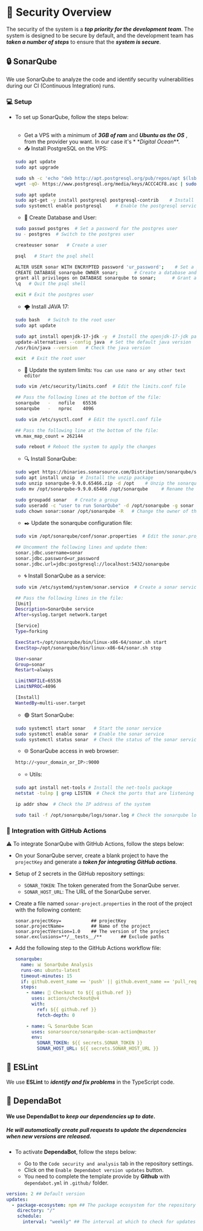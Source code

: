# 🔑 Security Overview

The security of the system is a **_top priority for the development team_**. The system is designed to be secure by
default, and the development team has _**taken a number of steps**_ to ensure that the _**system is secure**_.

## 🔒 SonarQube

We use SonarQube to analyze the code and identify security vulnerabilities during our CI (Continuous Integration) runs.

### 💻 Setup

- To set up SonarQube, follow the steps below:<br><br>

  - Get a VPS with a minimum of **_3GB of ram_** and **_Ubuntu as the OS_** , from the provider you want. In our case
    it's \* \*_Digital Ocean_\*\*.
  - 📥 Install PostgreSQL on the VPS:

  ```bash
  sudo apt update
  sudo apt upgrade

  sudo sh -c 'echo "deb http://apt.postgresql.org/pub/repos/apt $(lsb_release -cs)-pgdg main" > /etc/apt/sources.list.d/pgdg.list'   # Add the PostgreSQL repository
  wget -qO- https://www.postgresql.org/media/keys/ACCC4CF8.asc | sudo tee /etc/apt/trusted.gpg.d/pgdg.asc &>/dev/null    # Import the repository signing key

  sudo apt update
  sudo apt-get -y install postgresql postgresql-contrib    # Install the postgresql package
  sudo systemctl enable postgresql     # Enable the postgresql service
  ```

  - 🚀 Create Database and User:

  ```bash
  sudo passwd postgres  # Set a password for the postgres user
  su - postgres  # Switch to the postgres user

  createuser sonar   # Create a user

  psql   # Start the psql shell

  ALTER USER sonar WITH ENCRYPTED password 'ur_password';    # Set a password for the user
  CREATE DATABASE sonarqube OWNER sonar;      # Create a database and set the owner to the sonar user
  grant all privileges on DATABASE sonarqube to sonar;      # Grant all privileges to the sonar user
  \q   # Quit the psql shell

  exit # Exit the postgres user
  ```

  - 🌪️ Install JAVA 17:

  ```bash
  sudo bash   # Switch to the root user
  sudo apt update

  sudo apt install openjdk-17-jdk -y  # Install the openjdk-17-jdk package
  update-alternatives --config java  # Set the default java version
  /usr/bin/java --version   # Check the java version

  exit  # Exit the root user
  ```

  - 🐌 Update the system limits: `You can use nano or any other text editor`

  ```bash
  sudo vim /etc/security/limits.conf  # Edit the limits.conf file

  ## Pass the following lines at the bottom of the file:
  sonarqube   -   nofile   65536
  sonarqube   -   nproc    4096
  ```

  ```bash
  sudo vim /etc/sysctl.conf  # Edit the sysctl.conf file

  ## Pass the following line at the bottom of the file:
  vm.max_map_count = 262144
  ```

  ```bash
  sudo reboot # Reboot the system to apply the changes
  ```

  - 🔍 Install SonarQube:

  ```bash
  sudo wget https://binaries.sonarsource.com/Distribution/sonarqube/sonarqube-9.9.0.65466.zip    # Download the sonarqube package, you can check the latest version on the sonarqube website
  sudo apt install unzip  # Install the unzip package
  sudo unzip sonarqube-9.9.0.65466.zip -d /opt    # Unzip the sonarqube package
  sudo mv /opt/sonarqube-9.9.0.65466 /opt/sonarqube     # Rename the sonarqube directory

  sudo groupadd sonar   # Create a group
  sudo useradd -c "user to run SonarQube" -d /opt/sonarqube -g sonar sonar    # Create a user
  sudo chown sonar:sonar /opt/sonarqube -R   # Change the owner of the sonarqube directory
  ```

  - ✒️ Update the sonarqube configuration file:

  ```bash
  sudo vim /opt/sonarqube/conf/sonar.properties  # Edit the sonar.properties file

  ## Uncomment the following lines and update them:
  sonar.jdbc.username=sonar
  sonar.jdbc.password=ur_password
  sonar.jdbc.url=jdbc:postgresql://localhost:5432/sonarqube
  ```

  - 🌀 Install SonarQube as a service:

  ```bash
  sudo vim /etc/systemd/system/sonar.service  # Create a sonar service file

  ## Pass the following lines in the file:
  [Unit]
  Description=SonarQube service
  After=syslog.target network.target

  [Service]
  Type=forking

  ExecStart=/opt/sonarqube/bin/linux-x86-64/sonar.sh start
  ExecStop=/opt/sonarqube/bin/linux-x86-64/sonar.sh stop

  User=sonar
  Group=sonar
  Restart=always

  LimitNOFILE=65536
  LimitNPROC=4096

  [Install]
  WantedBy=multi-user.target
  ```

  - 🟢 Start SonarQube:

  ```bash
  sudo systemctl start sonar   # Start the sonar service
  sudo systemctl enable sonar  # Enable the sonar service
  sudo systemctl status sonar  # Check the status of the sonar service
  ```

  - 🌐 SonarQube access in web browser:

  ```bash
  http://<your_domain_or_IP>:9000
  ```

  - ⭐️ Utils:

  ```bash
  sudo apt install net-tools # Install the net-tools package
  netstat -tulnp | grep LISTEN  # Check the ports that are listening

  ip addr show  # Check the IP address of the system

  sudo tail -f /opt/sonarqube/logs/sonar.log # Check the sonarqube logs
  ```

### 🧪 Integration with GitHub Actions

⚠️ To integrate SonarQube with GitHub Actions, follow the steps below:

- On your SonarQube server, create a blank project to have the `projectKey` and generate
  a **_token for integrating GitHub actions_**.

- Setup of 2 secrets in the GitHub repository settings:

  - `SONAR_TOKEN`: The token generated from the SonarQube server.
  - `SONAR_HOST_URL`: The URL of the SonarQube server.

- Create a file named `sonar-project.properties` in the root of the project with the following content:

  ```properties
  sonar.projectKey=           ## projectKey
  sonar.projectName=          ## Name of the project
  sonar.projectVersion=1.0    ## The version of the project
  sonar.exclusions=**/__tests__/**       ## Exclude paths
  ```

- Add the following step to the GitHub Actions workflow file:

  ```yaml
  sonarqube:
    name: 📊 SonarQube Analysis
    runs-on: ubuntu-latest
    timeout-minutes: 15
    if: github.event_name == 'push' || github.event_name == 'pull_request'
    steps:
      - name: 🔬 Checkout to ${{ github.ref }}
        uses: actions/checkout@v4
        with:
          ref: ${{ github.ref }}
          fetch-depth: 0

      - name: 🔍 SonarQube Scan
        uses: sonarsource/sonarqube-scan-action@master
        env:
          SONAR_TOKEN: ${{ secrets.SONAR_TOKEN }}
          SONAR_HOST_URL: ${{ secrets.SONAR_HOST_URL }}
  ```

## 📝 ESLint

We use **ESLint** to **_identify and fix problems_** in the TypeScript code.

## 🤖 DependaBot

#### We use **DependaBot** to **_keep our dependencies up to date_**.

##### He will automatically create pull requests to update the dependencies when new versions are released.

- To activate **DependaBot**, follow the steps below:

  - Go to the `Code security and analysis` tab in the repository settings.
  - Click on the `Enable Dependabot version updates` button.
  - You need to complete the template provide by **Github** with `dependabot.yml` in `.github/` folder.

```yml
version: 2 ## Default version
updates:
  - package-ecosystem: npm ## The package ecosystem for the repository (npm for pnpm)
    directory: "/"
    schedule:
      interval: "weekly" ## The interval at which to check for updates (daily, weekly, monthly)
```
